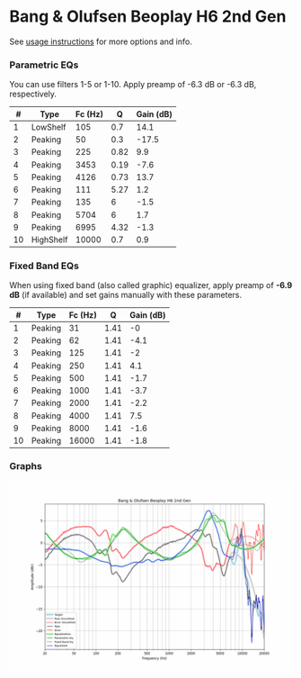 # Bang & Olufsen Beoplay H6 2nd Gen
See [usage instructions](https://github.com/jaakkopasanen/AutoEq#usage) for more options and info.

### Parametric EQs
You can use filters 1-5 or 1-10. Apply preamp of -6.3 dB or -6.3 dB, respectively.

|   # | Type      |   Fc (Hz) |    Q |   Gain (dB) |
|-----|-----------|-----------|------|-------------|
|   1 | LowShelf  |       105 | 0.7  |        14.1 |
|   2 | Peaking   |        50 | 0.3  |       -17.5 |
|   3 | Peaking   |       225 | 0.82 |         9.9 |
|   4 | Peaking   |      3453 | 0.19 |        -7.6 |
|   5 | Peaking   |      4126 | 0.73 |        13.7 |
|   6 | Peaking   |       111 | 5.27 |         1.2 |
|   7 | Peaking   |       135 | 6    |        -1.5 |
|   8 | Peaking   |      5704 | 6    |         1.7 |
|   9 | Peaking   |      6995 | 4.32 |        -1.3 |
|  10 | HighShelf |     10000 | 0.7  |         0.9 |

### Fixed Band EQs
When using fixed band (also called graphic) equalizer, apply preamp of **-6.9 dB** (if available) and set gains manually with these parameters.

|   # | Type    |   Fc (Hz) |    Q |   Gain (dB) |
|-----|---------|-----------|------|-------------|
|   1 | Peaking |        31 | 1.41 |        -0   |
|   2 | Peaking |        62 | 1.41 |        -4.1 |
|   3 | Peaking |       125 | 1.41 |        -2   |
|   4 | Peaking |       250 | 1.41 |         4.1 |
|   5 | Peaking |       500 | 1.41 |        -1.7 |
|   6 | Peaking |      1000 | 1.41 |        -3.7 |
|   7 | Peaking |      2000 | 1.41 |        -2.2 |
|   8 | Peaking |      4000 | 1.41 |         7.5 |
|   9 | Peaking |      8000 | 1.41 |        -1.6 |
|  10 | Peaking |     16000 | 1.41 |        -1.8 |

### Graphs
![](./Bang%20&%20Olufsen%20Beoplay%20H6%202nd%20Gen.png)
